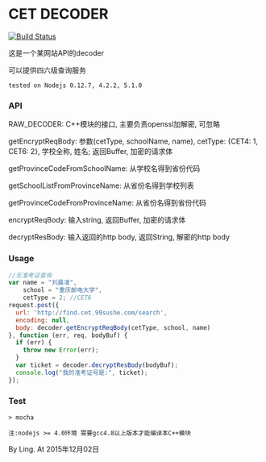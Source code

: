 # CET DECODER

[![Build Status](https://travis-ci.org/wssgcg1213/ling-cet-decoder.svg?branch=master)](https://travis-ci.org/wssgcg1213/ling-cet-decoder)  

这是一个某网站API的decoder

可以提供四六级查询服务

`tested on Nodejs 0.12.7, 4.2.2, 5.1.0`



### API

  RAW_DECODER: C++模块的接口, 主要负责openssl加解密, 可忽略

  getEncryptReqBody: 参数(cetType, schoolName, name), cetType: {CET4: 1, CET6: 2}, 学校全称, 姓名; 返回Buffer, 加密的请求体

  getProvinceCodeFromSchoolName: 从学校名得到省份代码

  getSchoolListFromProvinceName: 从省份名得到学校列表

  getProvinceCodeFromProvinceName: 从省份名得到省份代码

  encryptReqBody: 输入string, 返回Buffer, 加密的请求体

  decryptResBody: 输入返回的http body, 返回String, 解密的http body



### Usage

``` javascript
//无准考证查询
var name = "刘晨凌",
    school = "重庆邮电大学",
    cetType = 2; //CET6
request.post({
  url: 'http://find.cet.99sushe.com/search',
  encoding: null,
  body: decoder.getEncryptReqBody(cetType, school, name)
}, function (err, req, bodyBuf) {
  if (err) {
    throw new Error(err);
  }
  var ticket = decoder.decryptResBody(bodyBuf);
  console.log("我的准考证号是:", ticket);
});
```



### Test

``` shell
> mocha
```



`注:nodejs >= 4.0环境 需要gcc4.8以上版本才能编译本C++模块`

By Ling. At 2015年12月02日
